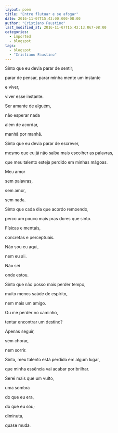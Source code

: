 ```yaml
---
layout: poem
title: "Entre flutuar e se afogar"
date: 2016-11-07T15:42:00.000-08:00
author: "Cristiano Faustino"
last_modified_at: 2016-11-07T15:42:13.067-08:00
categories:
  - imported
  - blogspot
tags:
  - blogspot
  - "Cristiano Faustino"
---
```


Sinto que eu devia parar de sentir;

parar de pensar, parar minha mente um instante

e viver,

viver esse instante.

Ser amante de alguém,

não esperar nada

além de acordar,

manhã por manhã.

Sinto que eu devia parar de escrever,

mesmo que eu já não saiba mais escolher as palavras,

que meu talento esteja perdido em minhas mágoas.

Meu amor

sem palavras,

sem amor,

sem nada.

Sinto que cada dia que acordo remoendo,

perco um pouco mais pras dores que sinto.

Físicas e mentais,

concretas e perceptuais.

Não sou eu aqui,

nem eu ali.

Não sei

onde estou.

Sinto que não posso mais perder tempo,

muito menos saúde de espírito,

nem mais um amigo.

Ou me perder no caminho,

tentar encontrar um destino?

Apenas seguir,

sem chorar,

nem sorrir.

Sinto, meu talento está perdido em algum lugar,

que minha essência vai acabar por brilhar.

Serei mais que um vulto,

uma sombra

do que eu era,

do que eu sou;

diminuta,

quase muda.